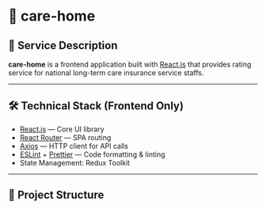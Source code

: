 # 🚀 care-home

## 📌 Service Description
**care-home** is a frontend application built with [React.js](https://reactjs.org/) that provides rating service for national long-term care insurance service staffs.  

---
## 🛠 Technical Stack (Frontend Only)

- [React.js](https://reactjs.org/) — Core UI library
- [React Router](https://reactrouter.com/) — SPA routing
- [Axios](https://axios-http.com/) — HTTP client for API calls
- [ESLint](https://eslint.org/) + [Prettier](https://prettier.io/) — Code formatting & linting
- State Management: Redux Toolkit

---

## 📂 Project Structure
